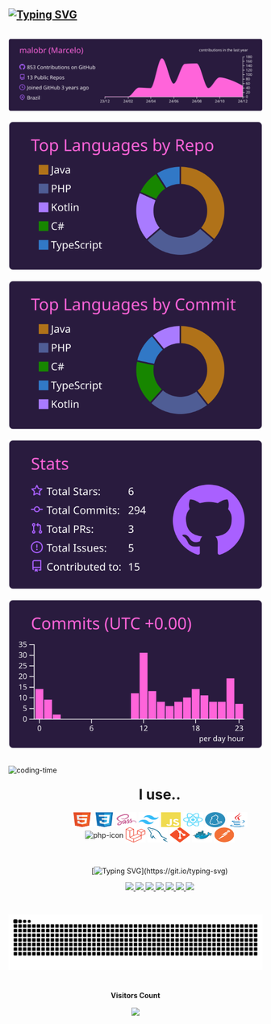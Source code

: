<!--<img align="right" src="https://komarev.com/ghpvc/?username=malobr&color=ff69b4"><br>-->

## [![Typing SVG](https://readme-typing-svg.herokuapp.com?font=Fira+Code&weight=300&size=50&duration=4000&pause=1000&color=c8ace4&center=true&vCenter=true&random=false&width=1000&lines=Hello%2C+my+name+is+Marcelo%3B+I'm+21+years+old%3B+I'm+a+Software+Developer%3B+I'm+from+Brazil%3B+welcome%3A)](https://git.io/typing-svg)


<div>
  
 
&nbsp;&nbsp;&nbsp;&nbsp;&nbsp;
&nbsp;&nbsp;&nbsp;&nbsp;&nbsp;
&nbsp;&nbsp;&nbsp;&nbsp;&nbsp;
[![](https://raw.githubusercontent.com/malobr/malobr/main/profile-summary-card-output/jolly/0-profile-details.svg)](https://github.com/vn7n24fzkq/github-profile-summary-cards)
&nbsp;&nbsp;&nbsp;&nbsp;&nbsp;
&nbsp;&nbsp;&nbsp;&nbsp;&nbsp;
&nbsp;&nbsp;&nbsp;&nbsp;&nbsp;
&nbsp;&nbsp;&nbsp;&nbsp;&nbsp;
&nbsp;&nbsp;&nbsp;&nbsp;&nbsp;
&nbsp;&nbsp;&nbsp;&nbsp;&nbsp;
[![](https://raw.githubusercontent.com/malobr/malobr/main/profile-summary-card-output/jolly/1-repos-per-language.svg)](https://github.com/vn7n24fzkq/github-profile-summary-cards)&nbsp;&nbsp;&nbsp;&nbsp;
[![](https://raw.githubusercontent.com/malobr/malobr/main/profile-summary-card-output/jolly/2-most-commit-language.svg)](https://github.com/vn7n24fzkq/github-profile-summary-cards)
&nbsp;&nbsp;&nbsp;&nbsp;&nbsp;
&nbsp;&nbsp;&nbsp;&nbsp;&nbsp;
&nbsp;&nbsp;&nbsp;&nbsp;&nbsp;
&nbsp;&nbsp;&nbsp;&nbsp;&nbsp;
&nbsp;&nbsp;&nbsp;&nbsp;&nbsp;
&nbsp;&nbsp;&nbsp;&nbsp;&nbsp;
[![](https://raw.githubusercontent.com/malobr/malobr/main/profile-summary-card-output/jolly/3-stats.svg)](https://github.com/vn7n24fzkq/github-profile-summary-cards)&nbsp;&nbsp;&nbsp;&nbsp;
[![](https://raw.githubusercontent.com/malobr/malobr/main/profile-summary-card-output/jolly/4-productive-time.svg)](https://github.com/vn7n24fzkq/github-profile-summary-cards)










<div  align="center"> 

  <div style="display: inline_block"><br>
    <img align="left" height="250" alt="coding-time" src="code.gif">
    <h1 align="center">I use..</h1>
    <img align="center" height="30" width="40" alt="html-icon" src="https://raw.githubusercontent.com/devicons/devicon/master/icons/html5/html5-original.svg">
    <img align="center" height="30" width="40" alt="css-icon" src="https://raw.githubusercontent.com/devicons/devicon/master/icons/css3/css3-original.svg">
    <img align="center" height="30" width="40" alt="sass-icon" src="https://raw.githubusercontent.com/devicons/devicon/master/icons/sass/sass-original.svg">
    <img align="center" height="30" width="40" alt="tailwind-icon" src="https://raw.githubusercontent.com/devicons/devicon/master/icons/tailwindcss/tailwindcss-original.svg">
    <img align="center" height="30" width="40" alt="js-icon"  src="https://raw.githubusercontent.com/devicons/devicon/master/icons/javascript/javascript-plain.svg">
    <img align="center" height="30" width="40" alt="react-icon"  src="https://raw.githubusercontent.com/devicons/devicon/master/icons/react/react-original.svg">
    <img align="center" height="30" width="40" alt="yarn-icon"  src="https://raw.githubusercontent.com/devicons/devicon/master/icons/yarn/yarn-original.svg">
    <img align="center" height="30" width="40" alt="java-icon" src="https://raw.githubusercontent.com/devicons/devicon/master/icons/java/java-original.svg">
    <img align="center" height="30" width="40" alt="php-icon" src="https://raw.githubusercontent.com/jmnote/z-icons/master/svg/php.svg">
    <img align="center" height="30" width="40" alt="laravel-icon" src="https://raw.githubusercontent.com/devicons/devicon/master/icons/laravel/laravel-original.svg">
    <img align="center" height="30" width="40" alt="mysql-icon" src="https://raw.githubusercontent.com/devicons/devicon/master/icons/mysql/mysql-original.svg">
    <img align="center" height="30" width="40" alt="git-icon" src="https://raw.githubusercontent.com/devicons/devicon/master/icons/git/git-original.svg">
    <img align="center" height="30" width="40" alt="docker-icon" src="https://raw.githubusercontent.com/devicons/devicon/master/icons/docker/docker-original.svg">
    <img align="center" height="30" width="40" alt="postman-icon" src="https://raw.githubusercontent.com/devicons/devicon/master/icons/postman/postman-original.svg">
   </div>
   </div>
  <br>
    <br>

<div  align="center"> 

[![Typing SVG](https://readme-typing-svg.herokuapp.com?font=Fira+Code&weight=300&size=30&duration=4000&pause=1000&color=c8ace4&center=true&vCenter=true&random=false&width=1000&lines=Let's+get+talking;This+are+my+links;So+get+in+touch+!)](https://git.io/typing-svg)


  
   <a href="https://mail.google.com/mail/u/0/?pli=1#inbox?compose=GTvVlcSPFrLKLKtrXtXcVcxcfMrwCpdQWZFwFdNWRfMwZhZFHPhbsDwxjqnrHSfhFLPcqJndzFsfq" target="_blank">
     <img src="https://img.shields.io/badge/Gmail-D14836?style=for-the-badge&logo=gmail&logoColor=white">
   </a>
   <a href="https://discord.com/channels/@marceloo3143" target="_blank">
     <img src="https://img.shields.io/badge/Discord-7289DA?style=for-the-badge&logo=discord&logoColor=white">
   </a>
   <a href="https://www.instagram.com/malo_t_c/" target="_blank">
     <img src="https://img.shields.io/badge/Instagram-E4405F?style=for-the-badge&logo=instagram&logoColor=white">
   </a>
   <a href="https://www.linkedin.com/in/marcelo-tomás-a92b16231/" target="_blank">
     <img src="https://img.shields.io/badge/LinkedIn-0077B5?style=for-the-badge&logo=linkedin&logoColor=white" >
   </a>
   <a href="https://steamcommunity.com/profiles/76561199467676368/" target="_blank">
     <img src="https://img.shields.io/badge/Steam-000000?style=for-the-badge&logo=steam&logoColor=white" >
   </a>
   <a href="" target="_blank">
     <img src="https://img.shields.io/badge/PlayStation-003791?style=for-the-badge&logo=playstation&logoColor=white">
   </a>
   <a href="" target="_blank">
     <img src="https://img.shields.io/badge/Xbox-107C10?style=for-the-badge&logo=xbox&logoColor=white" >
   </a>
 
</div>

&nbsp;&nbsp;&nbsp;&nbsp;&nbsp;

<!--![Ahutosh's github activity graph](https://ssr-contributions-svg.vercel.app/_/malobr?chart=3dbar&gap=0.6&scale=2&gradient=true&flatten=2&animation=wave&animation_duration=1&animation_delay=0.05&animation_amplitude=20&animation_frequency=0.5&animation_wave_center=10_0&format=svg&weeks=30&theme=purple&dark=true)-->

  



![snake gif](https://github.com/malobr/malobr/blob/output/github-contribution-grid-snake-dark.svg)

<h1></h1>

<p align="center"><b>Visitors Count</b></p> 


<p align="center"><img align="center" src="https://visit-counter.vercel.app/counter.png?page=https%3A%2F%2Fgithub.com%2Fmalobr&s=50&c=a079c7&bg=00000000&no=7&ff=digi&tb=Visits%3A++&ta=" /></p> 
<br>

